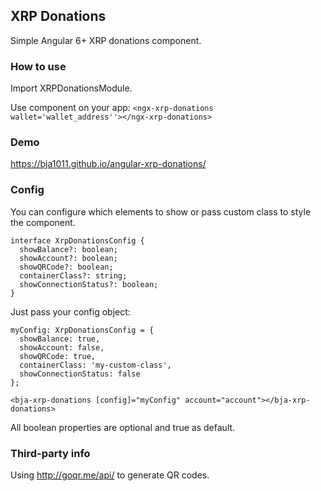## XRP Donations 
Simple Angular 6+ XRP donations component.

### How to use
Import XRPDonationsModule.

Use component on your app:
`<ngx-xrp-donations wallet='wallet_address''></ngx-xrp-donations>`

### Demo
https://bja1011.github.io/angular-xrp-donations/
 
### Config
You can configure which elements to show or pass custom class to style the component.
```
interface XrpDonationsConfig {
  showBalance?: boolean;
  showAccount?: boolean;
  showQRCode?: boolean;
  containerClass?: string;
  showConnectionStatus?: boolean;
}
```

Just pass your config object:

```
myConfig: XrpDonationsConfig = {
  showBalance: true,
  showAccount: false,
  showQRCode: true,
  containerClass: 'my-custom-class',
  showConnectionStatus: false
};
```
`<bja-xrp-donations [config]="myConfig" account="account"></bja-xrp-donations>`

All boolean properties are optional and true as default. 

### Third-party info
Using http://goqr.me/api/ to generate QR codes.
